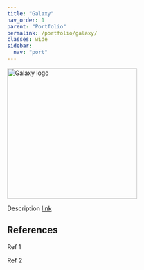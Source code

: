 ```yaml
---
title: "Galaxy"
nav_order: 1
parent: "Portfolio"
permalink: /portfolio/galaxy/
classes: wide
sidebar:
  nav: "port"
---
```


<div style="display: flex; align-items: center; gap: 1em; margin-bottom: 1em;">
  <img src="{{ '/assets/images/galaxy.png' | relative_url }}" alt="Galaxy logo" style="width: 300px; height: auto;">
  <h2 style="margin: 0;"></h2>
</div>

Description [link]() 

## References

Ref 1

Ref 2